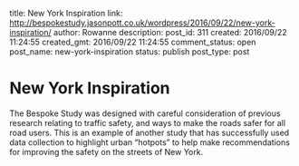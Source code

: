 title: New York Inspiration
link: http://bespokestudy.jasonpott.co.uk/wordpress/2016/09/22/new-york-inspiration/
author: Rowanne
description: 
post_id: 311
created: 2016/09/22 11:24:55
created_gmt: 2016/09/22 11:24:55
comment_status: open
post_name: new-york-inspiration
status: publish
post_type: post

# New York Inspiration

The Bespoke Study was designed with careful consideration of previous research relating to traffic safety, and ways to make the roads safer for all road users. This is an example of another study that has successfully used data collection to highlight urban “hotpots” to help make recommendations for improving the safety on the streets of New York.